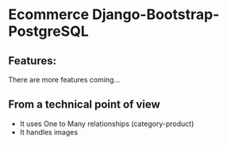 # Ecommerce Django-Bootstrap-PostgreSQL

## Features:


There are more features coming...

## From a technical point of view

- It uses One to Many relationships (category-product)
- It handles images
